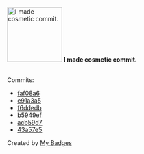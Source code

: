 <img src="https://my-badges.github.io/my-badges/cosmetic-commit.png" alt="I made cosmetic commit." title="I made cosmetic commit." width="128">
<strong>I made cosmetic commit.</strong>
<br><br>

Commits:

- <a href="https://github.com/andrewjswan/esphome-components/commit/faf08a6b257ba125b04bf8fa9f81f43f9e9a12c8">faf08a6</a>
- <a href="https://github.com/andrewjswan/esphome-components/commit/e91a3a5a218b9c82848730f06d73724c1e00eafb">e91a3a5</a>
- <a href="https://github.com/andrewjswan/esphome-components/commit/f6ddedb17d6cc6ebe5323e2abf0509a767de07e2">f6ddedb</a>
- <a href="https://github.com/andrewjswan/MediaPortal-1/commit/b5949ef8dbfbccad8de3f4ef2a944357b301d303">b5949ef</a>
- <a href="https://github.com/andrewjswan/MediaPortal-1/commit/acb59d73d813cb9284b93157a85c5dc58f4e7e85">acb59d7</a>
- <a href="https://github.com/andrewjswan/MediaPortal-1/commit/43a57e5913e92a13714a211bfd5c2cb310da5cd9">43a57e5</a>


Created by <a href="https://github.com/my-badges/my-badges">My Badges</a>